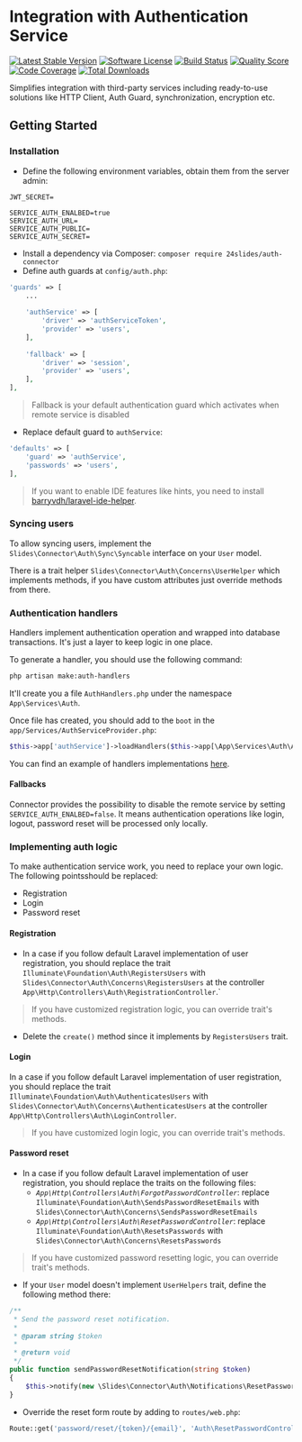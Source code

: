 # Integration with Authentication Service

[![Latest Stable Version][ico-version]][link-packagist]
[![Software License][ico-license]](LICENSE.md)
[![Build Status][ico-travis]][link-travis]
[![Quality Score][ico-code-quality]][link-code-quality]
[![Code Coverage][ico-code-coverage]][link-code-coverage]
[![Total Downloads][ico-downloads]][link-downloads]

Simplifies integration with third-party services including ready-to-use solutions like HTTP Client, Auth Guard, 
synchronization, encryption etc.

## Getting Started

### Installation

- Define the following environment variables, obtain them from the server admin:

```
JWT_SECRET=

SERVICE_AUTH_ENALBED=true
SERVICE_AUTH_URL=
SERVICE_AUTH_PUBLIC=
SERVICE_AUTH_SECRET=
```
- Install a dependency via Composer: `composer require 24slides/auth-connector`
- Define auth guards at `config/auth.php`:

```php
'guards' => [
    ...
    
    'authService' => [
        'driver' => 'authServiceToken',
        'provider' => 'users',
    ],
    
    'fallback' => [
        'driver' => 'session',
        'provider' => 'users',
    ],
],
```

> Fallback is your default authentication guard which activates when remote service is disabled

- Replace default guard to `authService`:

```php
'defaults' => [
    'guard' => 'authService',
    'passwords' => 'users',
],
```

> If you want to enable IDE features like hints, you need to install [barryvdh/laravel-ide-helper](https://github.com/barryvdh/laravel-ide-helper).

### Syncing users

To allow syncing users, implement the `Slides\Connector\Auth\Sync\Syncable` interface on your `User` model.

There is a trait helper `Slides\Connector\Auth\Concerns\UserHelper` which implements methods, 
if you have custom attributes just override methods from there.

### Authentication handlers

Handlers implement authentication operation and wrapped into database transactions. It's just a layer to keep logic in one place.

To generate a handler, you should use the following command:

```bash
php artisan make:auth-handlers
```

It'll create you a file `AuthHandlers.php` under the namespace `App\Services\Auth`.

Once file has created, you should add to the `boot` in the `app/Services/AuthServiceProvider.php`:

```php
$this->app['authService']->loadHandlers($this->app[\App\Services\Auth\AuthHandlers::class]);
```

You can find an example of handlers implementations [here](examples/auth-handlers.md).

#### Fallbacks

Connector provides the possibility to disable the remote service by setting `SERVICE_AUTH_ENALBED=false`.
It means authentication operations like login, logout, password reset will be processed only locally.

### Implementing auth logic

To make authentication service work, you need to replace your own logic.
The following pointsshould be replaced:

- Registration
- Login
- Password reset

#### Registration

- In a case if you follow default Laravel implementation of user registration, you should replace the trait 
`Illuminate\Foundation\Auth\RegistersUsers` with `Slides\Connector\Auth\Concerns\RegistersUsers` 
at the controller `App\Http\Controllers\Auth\RegistrationController`.`

> If you have customized registration logic, you can override trait's methods.

- Delete the `create()` method since it implements by `RegistersUsers` trait.

#### Login

In a case if you follow default Laravel implementation of user registration, you should replace the trait 
`Illuminate\Foundation\Auth\AuthenticatesUsers` with `Slides\Connector\Auth\Concerns\AuthenticatesUsers` 
at the controller `App\Http\Controllers\Auth\LoginController`.

> If you have customized login logic, you can override trait's methods.

#### Password reset

- In a case if you follow default Laravel implementation of user registration, you should replace the traits on the following files:
  - *`App\Http\Controllers\Auth\ForgotPasswordController`*: 
  replace `Illuminate\Foundation\Auth\SendsPasswordResetEmails` with `Slides\Connector\Auth\Concerns\SendsPasswordResetEmails`
  - *`App\Http\Controllers\Auth\ResetPasswordController`*: 
  replace `Illuminate\Foundation\Auth\ResetsPasswords` with `Slides\Connector\Auth\Concerns\ResetsPasswords`

> If you have customized password resetting logic, you can override trait's methods.

- If your `User` model doesn't implement `UserHelpers` trait, define the following method there:

```php
/**
 * Send the password reset notification.
 *
 * @param string $token
 *
 * @return void
 */
public function sendPasswordResetNotification(string $token)
{
    $this->notify(new \Slides\Connector\Auth\Notifications\ResetPasswordNotification($token));
}
```

- Override the reset form route by adding to `routes/web.php`: 

```php
Route::get('password/reset/{token}/{email}', 'Auth\ResetPasswordController@showResetForm')->name('password.reset');
```

[ico-version]: https://poser.pugx.org/24slides/auth-connector/v/stable?format=flat-square
[ico-license]: https://img.shields.io/badge/license-MIT-brightgreen.svg?style=flat-square
[ico-travis]: https://img.shields.io/travis/24Slides/auth-connector.svg?style=flat-square
[ico-code-quality]: https://img.shields.io/scrutinizer/g/24slides/auth-connector.svg?style=flat-square
[ico-code-coverage]: https://img.shields.io/scrutinizer/coverage/g/24slides/auth-connector.svg?style=flat-square
[ico-downloads]: https://img.shields.io/packagist/dt/24slides/auth-connector.svg?style=flat-square

[link-packagist]: https://packagist.org/packages/24slides/auth-connector
[link-travis]: https://travis-ci.org/24Slides/auth-connector
[link-scrutinizer]: https://scrutinizer-ci.com/g/24slides/auth-connector/code-structure
[link-code-quality]: https://scrutinizer-ci.com/g/24slides/auth-connector
[link-code-coverage]: https://scrutinizer-ci.com/g/24Slides/auth-connector
[link-downloads]: https://packagist.org/packages/24slides/auth-connector